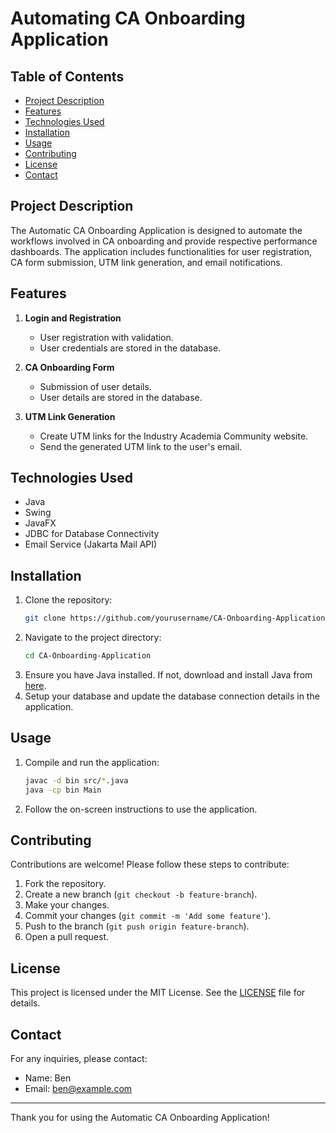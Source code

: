 # Automating CA Onboarding Application

## Table of Contents
- [Project Description](#project-description)
- [Features](#features)
- [Technologies Used](#technologies-used)
- [Installation](#installation)
- [Usage](#usage)
- [Contributing](#contributing)
- [License](#license)
- [Contact](#contact)

## Project Description
The Automatic CA Onboarding Application is designed to automate the workflows involved in CA onboarding and provide respective performance dashboards. The application includes functionalities for user registration, CA form submission, UTM link generation, and email notifications.

## Features
1. **Login and Registration**
   - User registration with validation.
   - User credentials are stored in the database.

2. **CA Onboarding Form**
   - Submission of user details.
   - User details are stored in the database.

3. **UTM Link Generation**
   - Create UTM links for the Industry Academia Community website.
   - Send the generated UTM link to the user's email.

## Technologies Used
- Java
- Swing
- JavaFX
- JDBC for Database Connectivity
- Email Service (Jakarta Mail API)

## Installation
1. Clone the repository:
    ```bash
    git clone https://github.com/yourusername/CA-Onboarding-Application.git
    ```
2. Navigate to the project directory:
    ```bash
    cd CA-Onboarding-Application
    ```
3. Ensure you have Java installed. If not, download and install Java from [here](https://www.oracle.com/java/technologies/javase-downloads.html).
4. Setup your database and update the database connection details in the application.

## Usage
1. Compile and run the application:
    ```bash
    javac -d bin src/*.java
    java -cp bin Main
    ```
2. Follow the on-screen instructions to use the application.

## Contributing
Contributions are welcome! Please follow these steps to contribute:
1. Fork the repository.
2. Create a new branch (`git checkout -b feature-branch`).
3. Make your changes.
4. Commit your changes (`git commit -m 'Add some feature'`).
5. Push to the branch (`git push origin feature-branch`).
6. Open a pull request.

## License
This project is licensed under the MIT License. See the [LICENSE](LICENSE) file for details.

## Contact
For any inquiries, please contact:
- Name: Ben
- Email: ben@example.com

---

Thank you for using the Automatic CA Onboarding Application!
